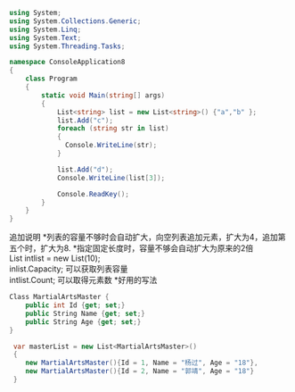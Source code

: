 ```c#
using System;
using System.Collections.Generic;
using System.Linq;
using System.Text;
using System.Threading.Tasks;

namespace ConsoleApplication8
{
    class Program
    {
        static void Main(string[] args)
        {
            List<string> list = new List<string>() {"a","b" };
            list.Add("c");
            foreach (string str in list)
            {
              Console.WriteLine(str);
            }

            list.Add("d");
            Console.WriteLine(list[3]);

            Console.ReadKey();
        }
    }
}
```

追加说明
*列表的容量不够时会自动扩大，向空列表追加元素，扩大为4，追加第五个时，扩大为8.
*指定固定长度时，容量不够会自动扩大为原来的2倍     
    List<int> intlist = new List<int>(10);             
    inlist.Capacity;   可以获取列表容量                    
    intlist.Count; 可以取得元素数
*好用的写法
```c#
Class MartialArtsMaster {
    public int Id {get; set;}
    public String Name {get; set;}
    public String Age {get; set;}
}

 var masterList = new List<MartialArtsMaster>()
 {
    new MartialArtsMaster(){Id = 1, Name = "杨过", Age = "18"},
    new MartialArtsMaster(){Id = 2, Name = "郭靖", Age = "18"}
 }
```